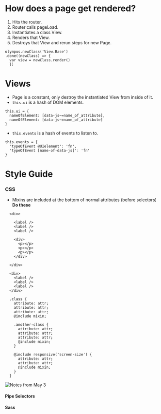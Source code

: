 # How does a page get rendered?
1. Hits the router.
2. Router calls pageLoad.
3. Instantiates a class View.
4. Renders that View.
5. Destroys that View and rerun steps for new Page.

```
olympus.newClass('View.Base')
.done((newClass) => {
  var view = newClass.render()
  })
  ```
# Views
- Page is a constant, only destroy the instantiated View from inside of it.
- `this.ui` is a hash of DOM elements.
```
this.ui = {
  nameOfElement: [data-js~=name_of_attribute],
  nameOfElement: [data-js~=name_of_attribute]
}
```
- `this.events` is a hash of events to listen to.
```
this.events = {
  'typeOfEvent @UIelement': 'fn',
  'typeOfEvent [name-of-data-js]': 'fn'
}
```

# Style Guide
### CSS
- Mixins are included at the bottom of normal attributes (before selectors)
**Do these**
```
  <div>

    <label />
    <label />
    <label />

    <div>
      <p></p>
      <p></p>
      <p></p>
    </div>

  </div>
```

```
  <div>
    <label />
    <label />
    <label />
  </div>
```

```
  .class {
    attribute: attr;
    attribute: attr;
    attribute: attr;
    @include mixin;

    .another-class {
      attribute: attr;
      attribute: attr;
      attribute: attr;
      @include mixin;
    }

    @include responsive('screen-size') {
      attribute: attr;
      attribute: attr;
      @include mixin;
    }
  }
```
![Notes from May 3](/pics/05-03-2017)

#### Pipe Selectors

#### Sass
